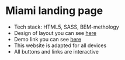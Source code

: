 # Miami landing page
- Tech stack: HTML5, SASS, BEM-methology
- Design of layout you can see [here](https://www.figma.com/file/nHz8bflIwJaWP3P99vKTH5/miami_home_new?node-id=0%3A2)
- Demo link you can see [here](https://suessophie.github.io/layout_miami/)
- This website is adapted for all devices
- All buttons and links are interactive
